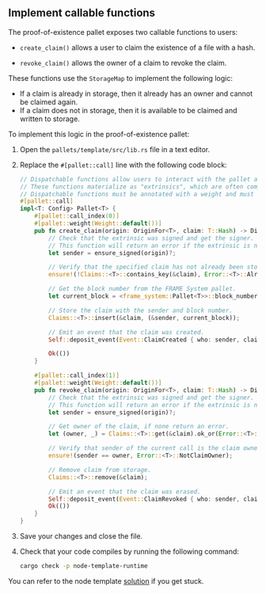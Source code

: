 
## Implement callable functions

The proof-of-existence pallet exposes two callable functions to users:

- `create_claim()` allows a user to claim the existence of a file with a hash.

- `revoke_claim()` allows the owner of a claim to revoke the claim.

These functions use the `StorageMap` to implement the following logic:

- If a claim is already in storage, then it already has an owner and cannot be claimed again.
- If a claim does not in storage, then it is available to be claimed and written to storage.

To implement this logic in the proof-of-existence pallet:

1. Open the `pallets/template/src/lib.rs` file in a text editor.

1. Replace the `#[pallet::call]` line with the following code block:

	```rust
	// Dispatchable functions allow users to interact with the pallet and invoke state changes.
	// These functions materialize as "extrinsics", which are often compared to transactions.
	// Dispatchable functions must be annotated with a weight and must return a DispatchResult.
	#[pallet::call]
	impl<T: Config> Pallet<T> {
		#[pallet::call_index(0)]
		#[pallet::weight(Weight::default())]
		pub fn create_claim(origin: OriginFor<T>, claim: T::Hash) -> DispatchResult {
			// Check that the extrinsic was signed and get the signer.
			// This function will return an error if the extrinsic is not signed.
			let sender = ensure_signed(origin)?;

			// Verify that the specified claim has not already been stored.
			ensure!(!Claims::<T>::contains_key(&claim), Error::<T>::AlreadyClaimed);

			// Get the block number from the FRAME System pallet.
			let current_block = <frame_system::Pallet<T>>::block_number();

			// Store the claim with the sender and block number.
			Claims::<T>::insert(&claim, (&sender, current_block));

			// Emit an event that the claim was created.
			Self::deposit_event(Event::ClaimCreated { who: sender, claim });

			Ok(())
		}

		#[pallet::call_index(1)]
		#[pallet::weight(Weight::default())]
		pub fn revoke_claim(origin: OriginFor<T>, claim: T::Hash) -> DispatchResult {
			// Check that the extrinsic was signed and get the signer.
			// This function will return an error if the extrinsic is not signed.
			let sender = ensure_signed(origin)?;

			// Get owner of the claim, if none return an error.
			let (owner, _) = Claims::<T>::get(&claim).ok_or(Error::<T>::NoSuchClaim)?;

			// Verify that sender of the current call is the claim owner.
			ensure!(sender == owner, Error::<T>::NotClaimOwner);

			// Remove claim from storage.
			Claims::<T>::remove(&claim);

			// Emit an event that the claim was erased.
			Self::deposit_event(Event::ClaimRevoked { who: sender, claim });
			Ok(())
		}
	}
	```

1. Save your changes and close the file.

1. Check that your code compiles by running the following command:

	```bash
	cargo check -p node-template-runtime
	```

You can refer to the node template [solution](https://github.com/substrate-developer-hub/substrate-node-template/blob/tutorials/solutions/proof-of-existence/pallets/template/src/lib.rs) if you get stuck.
